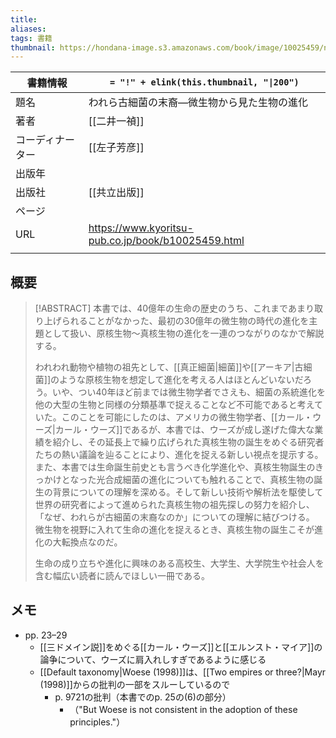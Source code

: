 ```yaml
---
title: 
aliases: 
tags: 書籍
thumbnail: https://hondana-image.s3.amazonaws.com/book/image/10025459/normal_ca0310f4-5dce-480f-8b8c-30d7f06b3645.jpg
---
```


| 書籍情報     | `= "!" + elink(this.thumbnail, "\|200")`           |
| -------- | -------------------------------------------------- |
| 題名       | われら古細菌の末裔—微生物から見た生物の進化                             |
| 著者       | [[二井一禎]]                                           |
| コーディナーター | [[左子芳彦]]                                           |
| 出版年      |                                                    |
| 出版社      | [[共立出版]]                                           |
| ページ      |                                                    |
| URL      | https://www.kyoritsu-pub.co.jp/book/b10025459.html |
|          |                                                    |


## 概要

> [!ABSTRACT]
> 本書では、40億年の生命の歴史のうち、これまであまり取り上げられることがなかった、最初の30億年の微生物の時代の進化を主題として扱い、原核生物～真核生物の進化を一連のつながりのなかで解説する。
> 
> われわれ動物や植物の祖先として、[[真正細菌|細菌]]や[[アーキア|古細菌]]のような原核生物を想定して進化を考える人はほとんどいないだろう。いや、つい40年ほど前までは微生物学者でさえも、細菌の系統進化を他の大型の生物と同様の分類基準で捉えることなど不可能であると考えていた。このことを可能にしたのは、アメリカの微生物学者、[[カール・ウーズ|カール・ウーズ]]であるが、本書では、ウーズが成し遂げた偉大な業績を紹介し、その延長上で繰り広げられた真核生物の誕生をめぐる研究者たちの熱い議論を辿ることにより、進化を捉える新しい視点を提示する。
> また、本書では生命誕生前史とも言うべき化学進化や、真核生物誕生のきっかけとなった光合成細菌の進化についても触れることで、真核生物の誕生の背景についての理解を深める。そして新しい技術や解析法を駆使して世界の研究者によって進められた真核生物の祖先探しの努力を紹介し、「なぜ、われらが古細菌の末裔なのか」についての理解に結びつける。
> 微生物を視野に入れて生命の進化を捉えるとき、真核生物の誕生こそが進化の大転換点なのだ。
> 
> 生命の成り立ちや進化に興味のある高校生、大学生、大学院生や社会人を含む幅広い読者に読んでほしい一冊である。

## メモ

- pp. 23–29
    - [[三ドメイン説]]をめぐる[[カール・ウーズ]]と[[エルンスト・マイア]]の論争について、ウーズに肩入れしすぎであるように感じる
    - [[Default taxonomy|Woese (1998)]]は、[[Two empires or three?|Mayr (1998)]]からの批判の一部をスルーしているので
        - p. 9721の批判（本書でのp. 25の(6)の部分）
            - （"But Woese is not consistent in the adoption of these principles."）